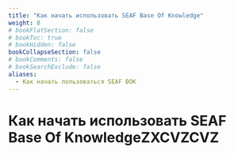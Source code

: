 ```yaml
---
title: "Как начать использовать SEAF Base Of Knowledge"
weight: 8
# bookFlatSection: false
# bookToc: true
# bookHidden: false
bookCollapseSection: false
# bookComments: false
# bookSearchExclude: false
aliases:
  - Как начать пользоваться SEAF BOK
---
```


# Как начать использовать SEAF **Base Of Knowledge**ZXCVZCVZ


